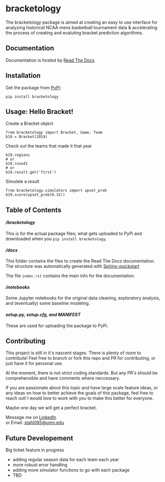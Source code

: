 # bracketology
The bracketology package is aimed at creating an easy to use interface for 
analyzing historical NCAA mens basketball tournament data & accelerating the
process of creating and evaluting bracket prediction algorithms.

## Documentation

Documentation is hosted by [Read The Docs](https://bracketology.readthedocs.io/en/latest/#)

## Installation

Get the package from [PyPi](https://pypi.org/project/bracketology/#):
```
pip install bracketology
```

## Usage: Hello Bracket!
Create a Bracket object
```
from bracketology import Bracket, Game, Team
b19 = Bracket(2019)
```

Check out the teams that made it that year
```
b19.regions
# or
b19.round1
# or
b19.result.get('first')
```

Simulate a result
```
from bracketology.simulators import upset_prob
b19.score(upset_prob(0.15))
```

## Table of Contents

#### _/bracketology_
This is for the actual package files; what gets uploaded to PyPi 
and downloaded when you `pip install bracketology`.

#### _/docs_
This folder contains the files to create the Read The Docs documentation.
The structure was automatically generated with [Sphinx-quickstart](https://docs.readthedocs.io/en/stable/intro/getting-started-with-sphinx.html)    

The file `index.rst` contains the main info for the documentation.

#### _/notebooks_
Some Jupyter notebooks for the original data cleaning, exploratory analysis,
and (eventually) some baseline modeling. 

#### _setup.py, setup.cfg, and MANIFEST_
These are used for uploading the package to PyPi.


## Contributing
This project is still in it's nascent stages. There is plenty of room to contribute! 
Feel free to branch or fork this repo and PR for contributing, or just have it for personal use.

At the moment, there is not strict coding standards. But any PR's should be
comprehensible and have comments where neccessary.

If you are passionate about this topic and have large scale feature ideas, 
or any ideas on how to better achieve the goals of this package, feel free to reach out! 
I would love to work with you to make this better for everyone.     

Maybe one day we will get a perfect bracket.

Message me on [LinkedIn](https://www.linkedin.com/in/kyle-stahl-mn/)     
or Email: stahl085@umn.edu

## Future Developement
Big ticket feature in progress
 - adding regular season data for each team each year
 - more robust error handling
 - adding more simulator functions to go with each package
 - TBD





